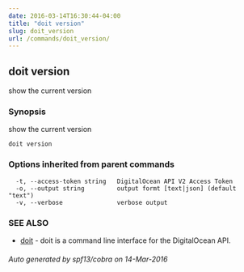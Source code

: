 ```yaml
---
date: 2016-03-14T16:30:44-04:00
title: "doit version"
slug: doit_version
url: /commands/doit_version/
---
```

## doit version

show the current version

### Synopsis


show the current version

```
doit version
```

### Options inherited from parent commands

```
  -t, --access-token string   DigitalOcean API V2 Access Token
  -o, --output string         output formt [text|json] (default "text")
  -v, --verbose               verbose output
```

### SEE ALSO
* [doit](/commands/doit/)	 - doit is a command line interface for the DigitalOcean API.

###### Auto generated by spf13/cobra on 14-Mar-2016
